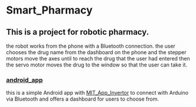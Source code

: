 # Smart_Pharmacy

## This is a project for robotic pharmacy.
the robot works from the phone with a Bluetooth connection.
the user chooses the drug name from the dashboard on the phone and the stepper motors move the axes until to reach the drug that the user had entered then the servo motor moves the drug to the window so that the user can take it.

### [android_app](https://github.com/Ibrahim-Hendawi/Smart_Pharmacy/blob/main/android_app.aia)
this is a simple Android app with [MIT_App_Invertor](https://appinventor.mit.edu/) to connect with Arduino via Bluetooth and offers a dashboard for users to choose from.
